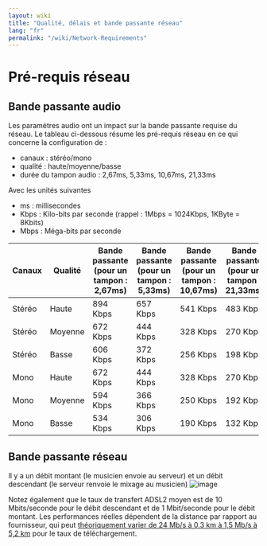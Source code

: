 ```yaml
---
layout: wiki
title: "Qualité, délais et bande passante réseau"
lang: "fr"
permalink: "/wiki/Network-Requirements"
---
```


# Pré-requis réseau

## Bande passante audio

Les paramètres audio ont un impact sur la bande passante requise du réseau. Le tableau ci-dessous résume les pré-requis réseau en ce qui concerne la configuration de :
* canaux : stéréo/mono
* qualité : haute/moyenne/basse
* durée du tampon audio : 2,67ms, 5,33ms, 10,67ms, 21,33ms

Avec les unités suivantes
* ms : millisecondes
* Kbps : Kilo-bits par seconde (rappel : 1Mbps = 1024Kbps, 1KByte = 8Kbits)
* Mbps : Méga-bits par seconde

| Canaux  | Qualité | Bande passante (pour un tampon : 2,67ms) |  Bande passante (pour un tampon : 5,33ms) | Bande passante (pour un tampon : 10,67ms) | Bande passante (pour un tampon : 21,33ms) |
| --------- | ------- | -------- | -------- | -------- | -------- |
| Stéréo    | Haute   | 894 Kbps | 657 Kbps | 541 Kbps | 483 Kbps |
| Stéréo    | Moyenne | 672 Kbps | 444 Kbps | 328 Kbps | 270 Kbps |
| Stéréo    | Basse   | 606 Kbps | 372 Kbps | 256 Kbps | 198 Kbps |
| Mono      | Haute   | 672 Kbps | 444 Kbps | 328 Kbps | 270 Kbps |
| Mono      | Moyenne | 594 Kbps | 366 Kbps | 250 Kbps | 192 Kbps |
| Mono      | Basse   | 534 Kbps | 306 Kbps | 190 Kbps | 132 Kbps |

## Bande passante réseau

Il y a un débit montant (le musicien envoie au serveur) et un débit descendant (le serveur renvoie le mixage au musicien) ![image](https://user-images.githubusercontent.com/8705846/105736770-71146700-5f35-11eb-9f0d-5dd94d47e294.png)

Notez également que le taux de transfert ADSL2 moyen est de 10 Mbits/seconde pour le débit descendant et de 1 Mbit/seconde pour le débit montant. Les performances réelles dépendent de la distance par rapport au fournisseur, qui peut [théoriquement varier de 24 Mb/s à 0,3 km à 1,5 Mb/s à 5,2 km](https://fr.wikipedia.org/wiki/ADSL#Estimation_du_d%C3%A9bit_maximal_r%C3%A9el_en_fonction_de_la_longueur_de_la_ligne) pour le taux de téléchargement.
